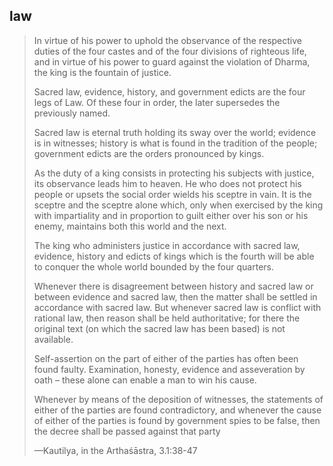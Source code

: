 ## law
> In virtue of his power to uphold the observance of the respective duties of the four castes and of the four divisions of righteous life, and in virtue of his power to guard against the violation of Dharma, the king is the fountain of justice.
> 
> Sacred law, evidence, history, and government edicts are the four legs of Law. Of these four in order, the later supersedes the previously named.
> 
> Sacred law is eternal truth holding its sway over the world; evidence is in witnesses; history is what is found in the tradition of the people; government edicts are the orders pronounced by kings.
> 
> As the duty of a king consists in protecting his subjects with justice, its observance leads him to heaven. He who does not protect his people or upsets the social order wields his sceptre in vain. It is the sceptre and the sceptre alone which, only when exercised by the king with impartiality and in proportion to guilt either over his son or his enemy, maintains both this world and the next.
> 
> The king who administers justice in accordance with sacred law, evidence, history and edicts of kings which is the fourth will be able to conquer the whole world bounded by the four quarters.
> 
> Whenever there is disagreement between history and sacred law or between evidence and sacred law, then the matter shall be settled in accordance with sacred law. But whenever sacred law is conflict with rational law, then reason shall be held authoritative; for there the original text (on which the sacred law has been based) is not available.
> 
> Self-assertion on the part of either of the parties has often been found faulty. Examination, honesty, evidence and asseveration by oath – these alone can enable a man to win his cause.
> 
> Whenever by means of the deposition of witnesses, the statements of either of the parties are found contradictory, and whenever the cause of either of the parties is found by government spies to be false, then the decree shall be passed against that party
> 
> —Kautilya, in the Arthaśāstra, 3.1:38-47